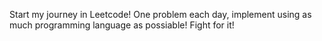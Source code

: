 Start my journey in Leetcode!
One problem each day, implement using as much programming language as possiable!
Fight for it!
